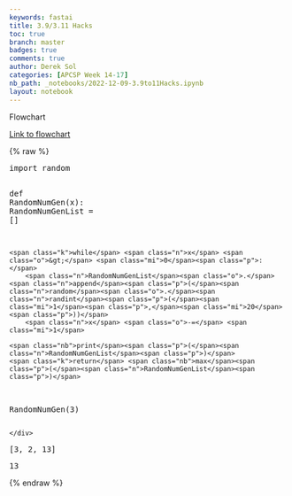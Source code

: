 ```yaml
---
keywords: fastai
title: 3.9/3.11 Hacks
toc: true
branch: master
badges: true
comments: true
author: Derek Sol
categories: [APCSP Week 14-17]
nb_path: _notebooks/2022-12-09-3.9to11Hacks.ipynb
layout: notebook
---
```


<!--
#################################################
### THIS FILE WAS AUTOGENERATED! DO NOT EDIT! ###
#################################################
# file to edit: _notebooks/2022-12-09-3.9to11Hacks.ipynb
-->

<div class="container" id="notebook-container">
        
<div class="cell border-box-sizing text_cell rendered"><div class="inner_cell">
<div class="text_cell_render border-box-sizing rendered_html">
<p>Flowchart</p>
<p><a href="https://docs.google.com/drawings/d/1RG3qCP_ceElZI8CWEa3RScGCkcGYlpJTxrFzJigK7PA/edit">Link to flowchart</a></p>

</div>
</div>
</div>
    {% raw %}
    
<div class="cell border-box-sizing code_cell rendered">
<div class="input">

<div class="inner_cell">
    <div class="input_area">
<div class=" highlight hl-ipython3"><pre><span></span><span class="kn">import</span> <span class="nn">random</span>

<span class="k">def</span> <span class="nf">RandomNumGen</span><span class="p">(</span><span class="n">x</span><span class="p">):</span>
    <span class="n">RandomNumGenList</span> <span class="o">=</span> <span class="p">[]</span>
    
    <span class="k">while</span> <span class="n">x</span> <span class="o">&gt;</span> <span class="mi">0</span><span class="p">:</span>
        <span class="n">RandomNumGenList</span><span class="o">.</span><span class="n">append</span><span class="p">(</span><span class="n">random</span><span class="o">.</span><span class="n">randint</span><span class="p">(</span><span class="mi">1</span><span class="p">,</span><span class="mi">20</span><span class="p">))</span>
        <span class="n">x</span> <span class="o">-=</span> <span class="mi">1</span>

    <span class="nb">print</span><span class="p">(</span><span class="n">RandomNumGenList</span><span class="p">)</span>
    <span class="k">return</span> <span class="nb">max</span><span class="p">(</span><span class="n">RandomNumGenList</span><span class="p">)</span>

<span class="n">RandomNumGen</span><span class="p">(</span><span class="mi">3</span><span class="p">)</span>
</pre></div>

    </div>
</div>
</div>

<div class="output_wrapper">
<div class="output">

<div class="output_area">

<div class="output_subarea output_stream output_stdout output_text">
<pre>[3, 2, 13]
</pre>
</div>
</div>

<div class="output_area">



<div class="output_text output_subarea output_execute_result">
<pre>13</pre>
</div>

</div>

</div>
</div>

</div>
    {% endraw %}

</div>
 

